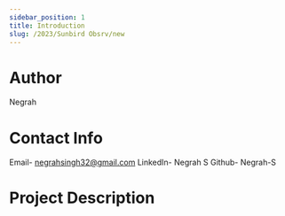 ```yaml
---
sidebar_position: 1
title: Introduction
slug: /2023/Sunbird Obsrv/new
---
```



# Author
Negrah

# Contact Info
Email- negrahsingh32@gmail.com
LinkedIn- Negrah S
Github- Negrah-S

# Project Description

